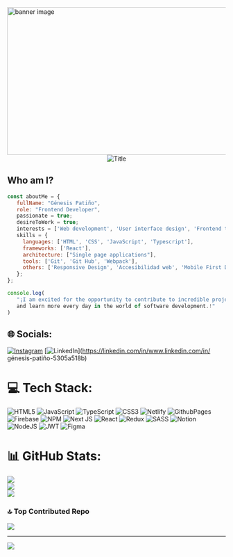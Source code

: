 <img src="https://i.pinimg.com/originals/f5/53/e2/f553e278b569f148d29b411fbdffd3d7.gif" alt="banner image" height="340" width="1000"  margin-right="20"/>

<div align="center">
  <img src="https://readme-typing-svg.herokuapp.com?font=Architects+Daughter&color=%ffffff&size=50&center=true&vCenter=true&height=60&width=1000&lines=Heyyy,+nice+to+see+you!;Welcome+to+my+profile!" alt="Title"></img>
</div>

## Who am I?

 ```js
 const aboutMe = {
	fullName: "Génesis Patiño",
	role: "Frontend Developer",
	passionate = true;
	desireToWork = true;
	interests = ['Web development', 'User interface design', 'Frontend technologies'];
	skills = {
	  languages: ['HTML', 'CSS', 'JavaScript', 'Typescript'],
	  frameworks: ['React'],
	  architecture: ["Single page applications"],
	  tools: ['Git', 'Git Hub', 'Webpack'],
	  others: ['Responsive Design', 'Accesibilidad web', 'Mobile First Design']
  	};
};

console.log(
	"¡I am excited for the opportunity to contribute to incredible projects
	and learn more every day in the world of software development.!"
)

```
## 🌐 Socials:
[![Instagram](https://img.shields.io/badge/Instagram-%23E4405F.svg?logo=Instagram&logoColor=white)](https://instagram.com/@genesisptn) [![LinkedIn](https://img.shields.io/badge/LinkedIn-%230077B5.svg?logo=linkedin&logoColor=white)](https://linkedin.com/in/www.linkedin.com/in/ génesis-patiño-5305a518b) 

# 💻 Tech Stack:
![HTML5](https://img.shields.io/badge/html5-%23E34F26.svg?style=for-the-badge&logo=html5&logoColor=white) ![JavaScript](https://img.shields.io/badge/javascript-%23323330.svg?style=for-the-badge&logo=javascript&logoColor=%23F7DF1E) ![TypeScript](https://img.shields.io/badge/typescript-%23007ACC.svg?style=for-the-badge&logo=typescript&logoColor=white) ![CSS3](https://img.shields.io/badge/css3-%231572B6.svg?style=for-the-badge&logo=css3&logoColor=white) ![Netlify](https://img.shields.io/badge/netlify-%23000000.svg?style=for-the-badge&logo=netlify&logoColor=#00C7B7) ![GithubPages](https://img.shields.io/badge/github%20pages-121013?style=for-the-badge&logo=github&logoColor=white) ![Firebase](https://img.shields.io/badge/firebase-%23039BE5.svg?style=for-the-badge&logo=firebase) ![NPM](https://img.shields.io/badge/NPM-%23CB3837.svg?style=for-the-badge&logo=npm&logoColor=white) ![Next JS](https://img.shields.io/badge/Next-black?style=for-the-badge&logo=next.js&logoColor=white) ![React](https://img.shields.io/badge/react-%2320232a.svg?style=for-the-badge&logo=react&logoColor=%2361DAFB) ![Redux](https://img.shields.io/badge/redux-%23593d88.svg?style=for-the-badge&logo=redux&logoColor=white) ![SASS](https://img.shields.io/badge/SASS-hotpink.svg?style=for-the-badge&logo=SASS&logoColor=white) ![Notion](https://img.shields.io/badge/Notion-%23000000.svg?style=for-the-badge&logo=notion&logoColor=white) ![NodeJS](https://img.shields.io/badge/node.js-6DA55F?style=for-the-badge&logo=node.js&logoColor=white) ![JWT](https://img.shields.io/badge/JWT-black?style=for-the-badge&logo=JSON%20web%20tokens) ![Figma](https://img.shields.io/badge/figma-%23F24E1E.svg?style=for-the-badge&logo=figma&logoColor=white)
# 📊 GitHub Stats:
![](https://github-readme-stats.vercel.app/api?username=genepatino&theme=radical&hide_border=false&include_all_commits=true&count_private=true)<br/>
![](https://github-readme-streak-stats.herokuapp.com/?user=genepatino&theme=radical&hide_border=false)<br/>
![](https://github-readme-stats.vercel.app/api/top-langs/?username=genepatino&theme=radical&hide_border=false&include_all_commits=true&count_private=true&layout=compact)

### 🔝 Top Contributed Repo
![](https://github-contributor-stats.vercel.app/api?username=genepatino&limit=5&theme=dark&combine_all_yearly_contributions=true)

---
[![](https://visitcount.itsvg.in/api?id=genepatino&icon=0&color=0)](https://visitcount.itsvg.in)

<!-- Proudly created with GPRM ( https://gprm.itsvg.in ) -->
